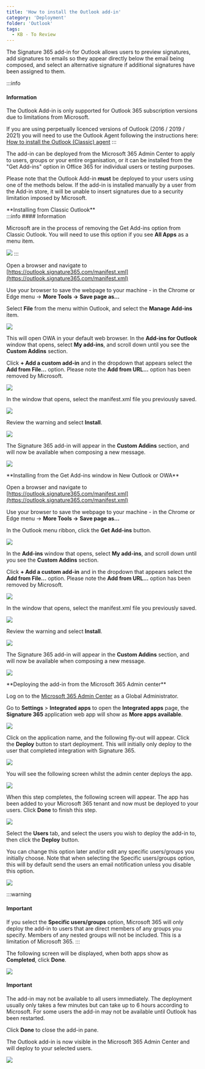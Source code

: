 ```yaml
---
title: 'How to install the Outlook add-in'
category: 'Deployment'
folder: 'Outlook'
tags: 
  - KB - To Review
---
```


The Signature 365 add-in for Outlook allows users to preview signatures, add signatures to emails so they appear directly below the email being composed, and select an alternative signature if additional signatures have been assigned to them.

:::info
#### Information

The Outlook Add-in is only supported for Outlook 365 subscription versions due to limitations from Microsoft.  

If you are using perpetually licenced versions of Outlook (2016 / 2019 / 2021) you will need to use the Outlook Agent following the instructions here: [How to install the Outlook (Classic) agent](https://support.signature365.com/support/solutions/articles/1000305027-how-to-install-the-outlook-classic-agent)
:::

The add-in can be deployed from the Microsoft 365 Admin Center to apply to users, groups or your entire organisation, or it can be installed from the "Get Add-ins" option in Office 365 for individual users or testing purposes.  

Please note that the Outlook Add-in **must** be deployed to your users using one of the methods below. If the add-in is installed manually by a user from the Add-in store, it will be unable to insert signatures due to a security limitation imposed by Microsoft.
<div class="accordion accordion--default"><div class="accordion__item"><div class="accordion__item-title">**Installing from Classic Outlook**</div><div class="accordion__item-content">
:::info
#### Information

Microsoft are in the process of removing the Get Add-ins option from Classic Outlook. You will need to use this option if you see **All Apps** as a menu item.

![](https://s3.amazonaws.com/cdn.freshdesk.com/data/helpdesk/attachments/production/1137755767/original/q2O59zfcABW6_ex6Mx3WXVTToYZd4C7uhg.png?1698247847)
:::

Open a browser and navigate to [https://outlook.signature365.com/manifest.xml](https://outlook.signature365.com/manifest.xml)

Use your browser to save the webpage to your machine - in the Chrome or Edge menu -> **More Tools ->** **Save page as...**

Select **File** from the menu within Outlook, and select the **Manage Add-ins** item.

![](https://s3.amazonaws.com/cdn.freshdesk.com/data/helpdesk/attachments/production/1137754734/original/aCcFnaSZT5J8uj-5UMP1yZc9tWfCwjI6rg.png?1698246672)

This will open OWA in your default web browser. In the **Add-ins for Outlook** window that opens, select **My add-ins**, and scroll down until you see the **Custom Addins** section.  

Click **+ Add a custom add-in** and in the dropdown that appears select the **Add from File...** option. Please note the **Add from URL...** option has been removed by Microsoft.

![](https://s3.amazonaws.com/cdn.freshdesk.com/data/helpdesk/attachments/production/1137539659/original/CeSN4s6OnKgHGSJNCMiFMpKdTaTr02rpxQ.png?1697724629)

In the window that opens, select the manifest.xml file you previously saved.

![](https://s3.amazonaws.com/cdn.freshdesk.com/data/helpdesk/attachments/production/1137540152/original/4cTMB5Bry2nCm79M1ZWMoRXJ5bqR82Mz9g.png?1697725197)

Review the warning and select **Install**.

![](https://s3.amazonaws.com/cdn.freshdesk.com/data/helpdesk/attachments/production/1130939098/original/Gdjvp1dUMSGjUQS8JgResSyPiMaX2FXy0A.png?1682338399)

The Signature 365 add-in will appear in the **Custom Addins** section, and will now be available when composing a new message.

![](https://s3.amazonaws.com/cdn.freshdesk.com/data/helpdesk/attachments/production/1130939122/original/Rty7ox-ygx502Mn3HvQLftiYX_MlIV86mA.png?1682338431)
</div></div><div class="accordion__item"><div class="accordion__item-title">**Installing from the Get Add-ins window in New Outlook or OWA**</div><div class="accordion__item-content">

Open a browser and navigate to [https://outlook.signature365.com/manifest.xml](https://outlook.signature365.com/manifest.xml)

Use your browser to save the webpage to your machine - in the Chrome or Edge menu -> **More Tools ->** **Save page as...**

In the Outlook menu ribbon, click the **Get Add-ins** button.

![](https://s3.amazonaws.com/cdn.freshdesk.com/data/helpdesk/attachments/production/1130938910/original/2cvulKL_Bn352SJ7ryF1e0GRajx8_x9y3Q.png?1682338199)

In the **Add-ins** window that opens, select **My add-ins**, and scroll down until you see the **Custom Addins** section.  

Click **+ Add a custom add-in** and in the dropdown that appears select the **Add from File...** option. Please note the **Add from URL...** option has been removed by Microsoft.

![](https://s3.amazonaws.com/cdn.freshdesk.com/data/helpdesk/attachments/production/1137539659/original/CeSN4s6OnKgHGSJNCMiFMpKdTaTr02rpxQ.png?1697724629)

In the window that opens, select the manifest.xml file you previously saved.

![](https://s3.amazonaws.com/cdn.freshdesk.com/data/helpdesk/attachments/production/1137540152/original/4cTMB5Bry2nCm79M1ZWMoRXJ5bqR82Mz9g.png?1697725197)

Review the warning and select **Install**.

![](https://s3.amazonaws.com/cdn.freshdesk.com/data/helpdesk/attachments/production/1130939098/original/Gdjvp1dUMSGjUQS8JgResSyPiMaX2FXy0A.png?1682338399)

The Signature 365 add-in will appear in the **Custom Addins** section, and will now be available when composing a new message.

![](https://s3.amazonaws.com/cdn.freshdesk.com/data/helpdesk/attachments/production/1130939122/original/Rty7ox-ygx502Mn3HvQLftiYX_MlIV86mA.png?1682338431)
</div></div><div class="accordion__item"><div class="accordion__item-title">**Deploying the add-in from the Microsoft 365 Admin center**</div><div class="accordion__item-content">

Log on to the [Microsoft 365 Admin Center](http://admin.microsoft.com) as a Global Administrator.

Go to **Settings** > **Integrated apps** to open the **Integrated apps** page, the **Signature 365** application web app will show as **More apps available**.

![](https://s3.amazonaws.com/cdn.freshdesk.com/data/helpdesk/attachments/production/1137756120/original/fg0FvMGsRVDseD9288298tBu9J6BS7nu4Q.png?1698248182)

Click on the application name, and the following fly-out will appear. Click the **Deploy** button to start deployment. This will initially only deploy to the user that completed integration with Signature 365.

![](https://s3.amazonaws.com/cdn.freshdesk.com/data/helpdesk/attachments/production/1137756356/original/QuxRB08KcGCsooiJ3CL3OVpRH18cUULnJA.png?1698248413)

You will see the following screen whilst the admin center deploys the app.

![](https://s3.amazonaws.com/cdn.freshdesk.com/data/helpdesk/attachments/production/1137756429/original/BRL59r1pS0EM_QfRvfbxPzZFOi0ajXystA.png?1698248503)

When this step completes, the following screen will appear. The app has been added to your Microsoft 365 tenant and now must be deployed to your users. Click **Done** to finish this step.

![](https://s3.amazonaws.com/cdn.freshdesk.com/data/helpdesk/attachments/production/1137756458/original/3PF_jHb4dgRN4BtR7UxYzBsHr6zgtp5hww.png?1698248546)

Select the **Users** tab, and select the users you wish to deploy the add-in to, then click the **Deploy** button.  

You can change this option later and/or edit any specific users/groups you initially choose. Note that when selecting the Specific users/groups option, this will by default send the users an email notification unless you disable this option.

![](https://s3.amazonaws.com/cdn.freshdesk.com/data/helpdesk/attachments/production/1137756722/original/BxRUI5CKH8PWR08eGENhx5oXKi-7ttXsng.png?1698248900)

:::warning
#### Important

If you select the **Specific users/groups** option, Microsoft 365 will only deploy the add-in to users that are direct members of any groups you specify. Members of any nested groups will not be included. This is a limitation of Microsoft 365.
:::

The following screen will be displayed, when both apps show as **Completed**, click **Done**.

![](https://s3.amazonaws.com/cdn.freshdesk.com/data/helpdesk/attachments/production/1137756802/original/D1AZllYZ0xA9hcQ2FQtuxinW1el0jZPwZA.png?1698249000)

#### Important

The add-in may not be available to all users immediately. The deployment usually only takes a few minutes but can take up to 6 hours according to Microsoft. For some users the add-in may not be available until Outlook has been restarted.

Click **Done** to close the add-in pane.

The Outlook add-in is now visible in the Microsoft 365 Admin Center and will deploy to your selected users.

![](https://s3.amazonaws.com/cdn.freshdesk.com/data/helpdesk/attachments/production/1137756957/original/YovPsyaJUK5pm1-VML9gCeLMMIGRBlxxsQ.png?1698249088)
</div></div></div>